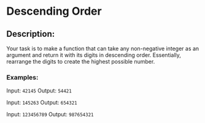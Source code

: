 # Descending Order

## Description:
Your task is to make a function that can take any non-negative integer as an argument and return it with its digits in descending order. Essentially, rearrange the digits to create the highest possible number.

### Examples:
Input: ```42145``` Output: ```54421```

Input: ```145263``` Output: ```654321```

Input: ```123456789``` Output: ```987654321```